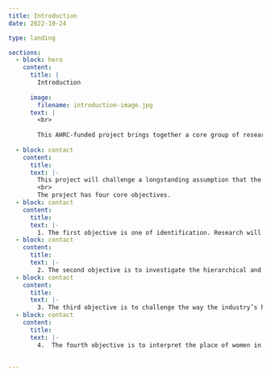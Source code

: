 ```yaml
---
title: Introduction
date: 2022-10-24

type: landing

sections:
  - block: hero
    content:
      title: |
        Introduction
        
      image:
        filename: introduction-image.jpg
      text: |
        <br>
        
        This AHRC-funded project brings together a core group of researchers with established expertise in different aspects of the film industry to explore the role of women in the Italian film industry between 1945 and 1985.
  
  - block: contact
    content:
      title: 
      text: |-
        This project will challenge a longstanding assumption that the many achievements of Italian cinema in the decades after World War Two were entirely due to the creative genius of a handful of male directors and the business acumen of the big producers who supported them. This picture of one of the world’s largest film industries ignores the fundamental role played by women at every level. We will explore female contributions that often remained invisible and which have been granted minimal space in film history. The project will bring to the surface a series of personal trajectories, histories of trades and functions, family stories and institutional practices that will illuminate the workings of an industry of global significance. At the same time, it will engage with creative practitioners, industry officials and workers in Italy and the UK to support - through research and policy recommendations - efforts to address the prevailing culture of gender-discrimination in media industries. In this way, history will be used as a critical weapon to disrupt prevalent understandings of gendered labour and challenge the traditional focus on predominantly male figures of visible achievement. 
        <br>
        The project has four core objectives.
  - block: contact
    content:
      title: 
      text: |-
        1. The first objective is one of identification. Research will extend knowledge of women working as screenwriters, assistant directors, editors, production managers, producers, legal officers and set and costume designers.    
  - block: contact
    content:
      title: 
      text: |-    
        2. The second objective is to investigate the hierarchical and gendered divisions of labour that governed the film industry, leading to the preclusion of key roles to women and a downplaying of the creative aspects of the spheres in which they were active (set and costume design, editing, dubbing, continuity and secretarial roles).       
  - block: contact
    content:
      title: 
      text: |-    
        3. The third objective is to challenge the way the industry’s history has been written by valorising the personal papers of Mara Blasetti (one of the first female production managers), Cecilia Mangini (a pioneer director of documentaries who was always critical of the industry), and the screenwriter Suso Cecchi D’Amico and her daughters (both of whom later achieved prominence in state media institutions) – all of which will be catalogued and digitised in association with the Cineteca di Bologna. This will be complemented by oral histories of both past and present female film professionals.
  - block: contact
    content:
      title: 
      text: |-    
        4.  The fourth objective is to interpret the place of women in the industry adapting the insights of international research and those deriving from the methodologies adapted to the Italian case. In publications, documentary films, a photographic exhibition and other outputs, the team will elaborate on project archival work and interviews to highlight the varied nature of the obstacles women faced and the ways in which their labour was often configured as of a service nature and limited to supporting functions. It will shed light on the ways they used family, female sociability and soft skills to make careers for themselves even if proper acknowledgement and rewards were lacking. The project will interrogate the industry’s normative self-images, its understandings of creativity, its divisions of labour and will seek to understand whether there was greater flexibility in medium and small enterprises and in the less prestigious branches of the industry.   


---
```





